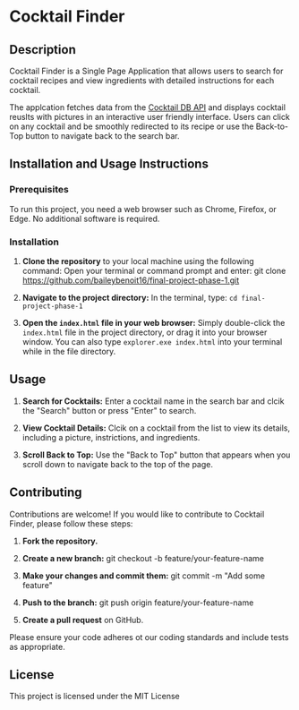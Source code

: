 # Cocktail Finder

## Description

Cocktail Finder is a Single Page Application that allows users to search for cocktail recipes and view ingredients with detailed instructions for each cocktail.

The applcation fetches data from the [Cocktail DB API](https://www.thecocktaildb.com/) and displays cocktail reuslts with pictures in an interactive user friendly interface. Users can click on any cocktail and be smoothly redirected to its recipe or use the Back-to-Top button to navigate back to the search bar.

## Installation and Usage Instructions

### Prerequisites

To run this project, you need a web browser such as Chrome, Firefox, or Edge. No additional software is required.

### Installation

1. **Clone the repository** to your local machine using the following command:
    Open your terminal or command prompt and enter:
    git clone https://github.com/baileybenoit16/final-project-phase-1.git

2. **Navigate to the project directory:**
    In the terminal, type: `cd final-project-phase-1`

3. **Open the `index.html` file in your web browser:**
    Simply double-click the `index.html` file in the project directory, or drag it into your browser window. You can also type `explorer.exe index.html` into your terminal while in the file directory.

## Usage

1. **Search for Cocktails:**
    Enter a cocktail name in the search bar and clcik the "Search" button or press "Enter" to search.

2. **View Cocktail Details:**
    Clcik on a cocktail from the list to view its details, including a picture, instrictions, and ingredients.

3. **Scroll Back to Top:**
    Use the "Back to Top" button that appears when you scroll down to navigate back to the top of the page.

## Contributing

Contributions are welcome! If you would like to contribute to Cocktail Finder, please follow these steps:

1. **Fork the repository.**

2. **Create a new branch:**
    git checkout -b feature/your-feature-name

3. **Make your changes and commit them:**
    git commit -m "Add some feature"

4. **Push to the branch:**
    git push origin feature/your-feature-name

5. **Create a pull request** on GitHub.

Please ensure your code adheres ot our coding standards and include tests as appropriate.

## License

This project is licensed under the MIT License